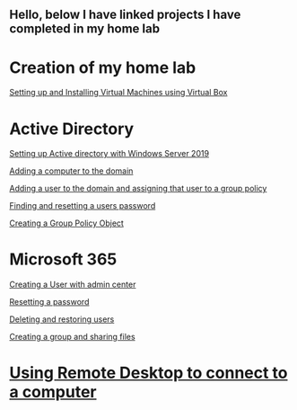 ## Hello, below I have linked projects I have completed in my home lab

<h1>Creation of my home lab</h1>

<a href="https://github.com/Jtalbert15/Installing-Virtual-Machine-and-Windows-ISO-s">Setting up and Installing Virtual Machines using Virtual Box </a> 

<h1>Active Directory</h1>

<a href="https://github.com/Jtalbert15/Setting-up-Active-Directory-on-our-Windows-Server-2019">Setting up Active directory with Windows Server 2019 </a>

<a href="https://github.com/Jtalbert15/Adding-A-computer-to-our-domain">Adding a computer to the domain</a> 

<a href="https://github.com/Jtalbert15/Creating-a-user-and-adding-them-to-a-group-policy">Adding a user to the domain and assigning that user to a group policy</a>

<a href="https://github.com/Jtalbert15/Resetting-a-password-using-Active-Directory/blob/main/README.md">Finding and resetting a users password </a>

<a href="https://github.com/Jtalbert15/Creating-a-group-policy">Creating a Group Policy Object</a>

<h1>Microsoft 365</h1>

<a href="https://github.com/Jtalbert15/Creating-a-user-in-Microsoft-365/blob/main/README.md">Creating a User with admin center</a>

<a href="https://github.com/Jtalbert15/Resetting-a-password-in-Microsoft-365/blob/main/README.md">Resetting a password</a>

<a href="https://github.com/Jtalbert15/Microsoft-365-deleting-user">Deleting and restoring users</a>

<a href="https://github.com/Jtalbert15/Creating-a-group-and-sharing-Files/blob/main/README.md">Creating a group and sharing files</a>

<h1><a href="https://github.com/Jtalbert15/Remote-accessing-a-domain-users-computer/blob/main/README.md">Using Remote Desktop to connect to a computer</a></h1>










